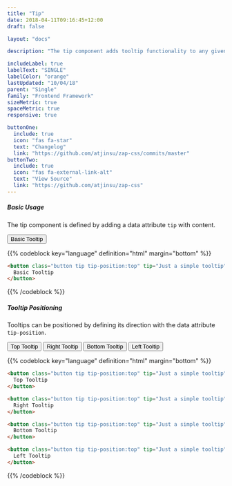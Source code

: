 ```yaml
---
title: "Tip"
date: 2018-04-11T09:16:45+12:00
draft: false

layout: "docs"

description: "The tip component adds tooltip functionality to any given element using pseudo elements."

includeLabel: true
labelText: "SINGLE"
labelColor: "orange"
lastUpdated: "10/04/18"
parent: "Single"
family: "Frontend Framework"
sizeMetric: true
spaceMetric: true
responsive: true

buttonOne:
  include: true
  icon: "fas fa-star"
  text: "Changelog"
  link: "https://github.com/atjinsu/zap-css/commits/master"
buttonTwo:
  include: true
  icon: "fas fa-external-link-alt"
  text: "View Source"
  link: "https://github.com/atjinsu/zap-css"
---
```


##### Basic Usage

The tip component is defined by adding a data attribute `tip` with content.

<button class="button tip tip-position:top" tip="Just a simple tooltip">
  Basic Tooltip
</button>

{{% codeblock key="language" definition="html" margin="bottom" %}}
```html
<button class="button tip tip-position:top" tip="Just a simple tooltip">
  Basic Tooltip
</button>
```
{{% /codeblock %}}

##### Tooltip Positioning

Tooltips can be positioned by defining its direction with the data attribute `tip-position`.

<button class="button tip tip-position:top" tip="Just a simple tooltip" tip-position="top">
  Top Tooltip
</button>

<button class="button tip tip-position:right" tip="Just a simple tooltip" tip-position="right">
  Right Tooltip
</button>

<button class="button tip tip-position:top" tip="Just a simple tooltip" tip-position="bottom">
  Bottom Tooltip
</button>

<button class="button tip tip-position:top" tip="Just a simple tooltip" tip-position="left">
  Left Tooltip
</button>

{{% codeblock key="language" definition="html" margin="bottom" %}}
```html
<button class="button tip tip-position:top" tip="Just a simple tooltip" tip-position="top">
  Top Tooltip
</button>

<button class="button tip tip-position:top" tip="Just a simple tooltip" tip-position="right">
  Right Tooltip
</button>

<button class="button tip tip-position:top" tip="Just a simple tooltip" tip-position="bottom">
  Bottom Tooltip
</button>

<button class="button tip tip-position:top" tip="Just a simple tooltip" tip-position="left">
  Left Tooltip
</button>
```
{{% /codeblock %}}
